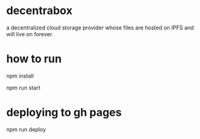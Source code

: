 # decentrabox

a decentralized cloud storage provider whose files are hosted on IPFS and will live on forever.

# how to run

npm install

npm run start

# deploying to gh pages

npm run deploy

